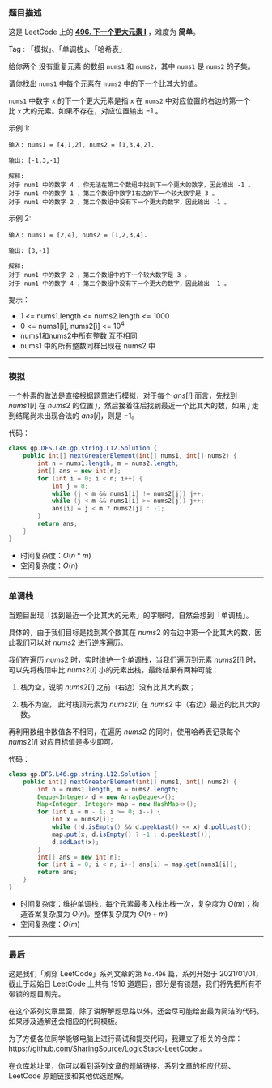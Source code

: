 ### 题目描述

这是 LeetCode 上的 **[496. 下一个更大元素 I](https://leetcode-cn.com/problems/next-greater-element-i/solution/gong-shui-san-xie-yi-ti-shuang-jie-bian-n6nwz/)** ，难度为 **简单**。

Tag : 「模拟」、「单调栈」、「哈希表」



给你两个 没有重复元素 的数组 `nums1` 和 `nums2`，其中 `nums1` 是 `nums2` 的子集。

请你找出 `nums1` 中每个元素在 `nums2` 中的下一个比其大的值。

`nums1` 中数字 `x` 的下一个更大元素是指 `x` 在 `nums2` 中对应位置的右边的第一个比 `x` 大的元素。如果不存在，对应位置输出 $-1$ 。

示例 1:
```
输入: nums1 = [4,1,2], nums2 = [1,3,4,2].

输出: [-1,3,-1]

解释:
对于 num1 中的数字 4 ，你无法在第二个数组中找到下一个更大的数字，因此输出 -1 。
对于 num1 中的数字 1 ，第二个数组中数字1右边的下一个较大数字是 3 。
对于 num1 中的数字 2 ，第二个数组中没有下一个更大的数字，因此输出 -1 。
```
示例 2:
```
输入: nums1 = [2,4], nums2 = [1,2,3,4].

输出: [3,-1]

解释:
对于 num1 中的数字 2 ，第二个数组中的下一个较大数字是 3 。
对于 num1 中的数字 4 ，第二个数组中没有下一个更大的数字，因此输出 -1 。
```

提示：
* 1 <= nums1.length <= nums2.length <= 1000
* 0 <= nums1[i], nums2[i] <= $10^4$
* nums1和nums2中所有整数 互不相同
* nums1 中的所有整数同样出现在 nums2 中

---

### 模拟

一个朴素的做法是直接根据题意进行模拟，对于每个 $ans[i]$ 而言，先找到 $nums1[i]$ 在 $nums2$ 的位置 $j$，然后接着往后找到最近一个比其大的数，如果 $j$ 走到结尾尚未出现合法的 $ans[i]$，则是 $-1$。

代码：
```Java
class gp.DFS.L46.gp.string.L12.Solution {
    public int[] nextGreaterElement(int[] nums1, int[] nums2) {
        int n = nums1.length, m = nums2.length;
        int[] ans = new int[n];
        for (int i = 0; i < n; i++) {
            int j = 0;
            while (j < m && nums1[i] != nums2[j]) j++;
            while (j < m && nums1[i] >= nums2[j]) j++;
            ans[i] = j < m ? nums2[j] : -1;
        }
        return ans;
    }
}
```
* 时间复杂度：$O(n * m)$
* 空间复杂度：$O(n)$

---

### 单调栈

当题目出现「找到最近一个比其大的元素」的字眼时，自然会想到「单调栈」。

具体的，由于我们目标是找到某个数其在 $nums2$ 的右边中第一个比其大的数，因此我们可以对 $nums2$ 进行逆序遍历。

我们在遍历 $nums2$ 时，实时维护一个单调栈，当我们遍历到元素 $nums2[i]$ 时，可以先将栈顶中比 $nums2[i]$ 小的元素出栈，最终结果有两种可能：

1. 栈为空，说明 $nums2[i]$ 之前（右边）没有比其大的数；

2. 栈不为空， 此时栈顶元素为 $nums2[i]$ 在 $nums2$ 中（右边）最近的比其大的数。

再利用数组中数值各不相同，在遍历 $nums2$ 的同时，使用哈希表记录每个 $nums2[i]$ 对应目标值是多少即可。

代码：
```Java
class gp.DFS.L46.gp.string.L12.Solution {
    public int[] nextGreaterElement(int[] nums1, int[] nums2) {
        int n = nums1.length, m = nums2.length;
        Deque<Integer> d = new ArrayDeque<>();
        Map<Integer, Integer> map = new HashMap<>();
        for (int i = m - 1; i >= 0; i--) {
            int x = nums2[i];
            while (!d.isEmpty() && d.peekLast() <= x) d.pollLast();
            map.put(x, d.isEmpty() ? -1 : d.peekLast());
            d.addLast(x);
        }
        int[] ans = new int[n];
        for (int i = 0; i < n; i++) ans[i] = map.get(nums1[i]);
        return ans;
    }
}
```
* 时间复杂度：维护单调栈，每个元素最多入栈出栈一次，复杂度为 $O(m)$；构造答案复杂度为 $O(n)$。整体复杂度为 $O(n + m)$
* 空间复杂度：$O(m)$

---

### 最后

这是我们「刷穿 LeetCode」系列文章的第 `No.496` 篇，系列开始于 2021/01/01，截止于起始日 LeetCode 上共有 1916 道题目，部分是有锁题，我们将先把所有不带锁的题目刷完。

在这个系列文章里面，除了讲解解题思路以外，还会尽可能给出最为简洁的代码。如果涉及通解还会相应的代码模板。

为了方便各位同学能够电脑上进行调试和提交代码，我建立了相关的仓库：https://github.com/SharingSource/LogicStack-LeetCode 。

在仓库地址里，你可以看到系列文章的题解链接、系列文章的相应代码、LeetCode 原题链接和其他优选题解。

